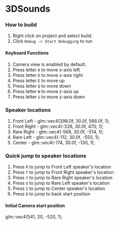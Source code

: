 # 3DSounds
### How to build
1. Right click on project and select build.
2. Click `Debug -> Start Debugging` to run
#### Keyboard Functions
1. Camera view is enabled by default.
2. Press letter `A` to move x-axis left
3. Press letter `D` to move x-axis right
4. Press letter `E` to move up
5. Press letter `Q` to move down
6. Press letter `W` to move z-axis up
7. Press letter `S` to move z-axis down

### Speaker locations
1. Front Left - glm::vec4(398.0f, 30.0f, 566.0f, 1);
2. Front Right - glm::vec4(-526, 30.0f, 470, 1);
3. Rare Right - glm::vec4(-568, 30.0f, -514, 1);
4. Rare Left - glm::vec4(-112, 30.0f, -550, 1);
5. Center - glm::vec4(-174, 30.0f, -130, 1);

### Quick jump to speaker locations
1. Press `R` to jump to Front Left speaker's location
2. Press `T` to jump to Front Right speaker's location
3. Press `Y` to jump to Rare Right speaker's location
4. Press `U` to jump to Rare Left speaker's location
5. Press `I` to jump to Center speaker's location
6. Press `O` to jump to back start position

#### Initial Camera start position
glm::vec4(541, 20, -520, 1);